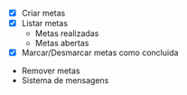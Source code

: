 - [x] Criar metas
- [x] Listar metas
    - Metas realizadas
    - Metas abertas
- [x] Marcar/Desmarcar  metas como concluida
- Remover metas
- Sistema de mensagens